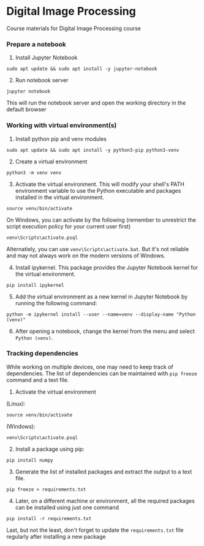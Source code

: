 # Digital Image Processing
Course materials for Digital Image Processing course

### Prepare a notebook

1. Install Jupyter Notebook

```
sudo apt update && sudo apt install -y jupyter-notebook
```

2. Run notebook server

```
jupyter notebook
```

This will run the notebook server and open the working directory in the default browser

### Working with virtual environment(s)

1. Install python pip and venv modules

```
sudo apt update && sudo apt install -y python3-pip python3-venv
```

2. Create a virtual environment

```
python3 -m venv venv
```

3. Activate the virtual environment. This will modify your shell's PATH environment variable to use the Python executable and packages installed in the virtual environment.

```
source venv/bin/activate
```

On Windows, you can activate by the following (remember to unrestrict the script execution policy for your current user first)

```
venv\Scripts\activate.psql
```

Alternatiely, you can use `venv\Scripts\activate.bat`. But it's not reliable and may not always work on the modern versions of Windows.

4. Install ipykernel. This package provides the Jupyter Notebook kernel for the virtual environment.

```
pip install ipykernel
```

5. Add the virtual environment as a new kernel in Jupyter Notebook by running the following command:

```
python -m ipykernel install --user --name=venv --display-name "Python (venv)"
```

6. After opening a notebook, change the kernel from the menu and select `Python (venv)`.

### Tracking dependencies

While working on multiple devices, one may need to keep track of dependencies. The list of dependencies can be maintained with `pip freeze` command and a text file.

1. Activate the virtual environment

(Linux):
```
source venv/bin/activate
```

(Windows):
```
venv\Scripts\activate.psql
```

2. Install a package using pip:

```
pip install numpy
```

3. Generate the list of installed packages and extract the output to a text file.

```
pip freeze > requirements.txt
```

4. Later, on a different machine or environment, all the required packages can be installed using just one command

```
pip install -r requirements.txt
```

Last, but not the least, don't forget to update the `requirements.txt` file regularly after installing a new package

